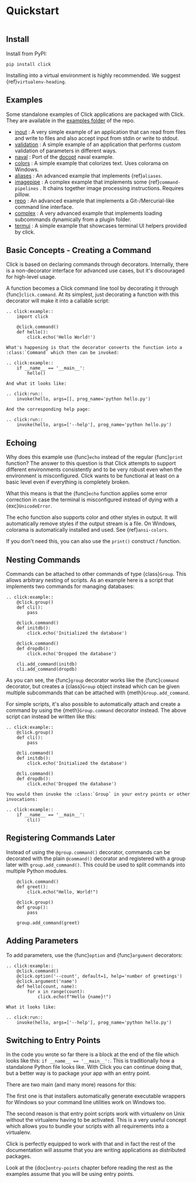 # Quickstart

```{currentmodule} click
```

## Install

Install from PyPI:

```console
pip install click
```

Installing into a virtual environment is highly recommended. We suggest {ref}`virtualenv-heading`.

## Examples

Some standalone examples of Click applications are packaged with Click. They are available in the
[examples folder](https://github.com/pallets/click/tree/main/examples) of the repo.

- [inout](https://github.com/pallets/click/tree/main/examples/inout) : A very simple example of an application that can
  read from files and write to files and also accept input from stdin or write to stdout.
- [validation](https://github.com/pallets/click/tree/main/examples/validation) : A simple example of an application that
  performs custom validation of parameters in different ways.
- [naval](https://github.com/pallets/click/tree/main/examples/naval) : Port of the [docopt](http://docopt.org/) naval
  example.
- [colors](https://github.com/pallets/click/tree/main/examples/colors) : A simple example that colorizes text. Uses
  colorama on Windows.
- [aliases](https://github.com/pallets/click/tree/main/examples/aliases) : An advanced example that implements
  {ref}`aliases`.
- [imagepipe](https://github.com/pallets/click/tree/main/examples/imagepipe) : A complex example that implements some
  {ref}`command-pipelines` . It chains together image processing instructions. Requires pillow.
- [repo](https://github.com/pallets/click/tree/main/examples/repo) : An advanced example that implements a
  Git-/Mercurial-like command line interface.
- [complex](https://github.com/pallets/click/tree/main/examples/complex) : A very advanced example that implements
  loading subcommands dynamically from a plugin folder.
- [termui](https://github.com/pallets/click/tree/main/examples/termui) : A simple example that showcases terminal UI
  helpers provided by click.

## Basic Concepts - Creating a Command

Click is based on declaring commands through decorators. Internally, there is a non-decorator interface for advanced use
cases, but it's discouraged for high-level usage.

A function becomes a Click command line tool by decorating it through {func}`click.command`. At its simplest, just
decorating a function with this decorator will make it into a callable script:


```{eval-rst}
.. click:example::
    import click

    @click.command()
    def hello():
        click.echo('Hello World!')

What's happening is that the decorator converts the function into a :class:`Command` which then can be invoked:

.. click:example::
    if __name__ == '__main__':
        hello()

And what it looks like:

.. click:run::
    invoke(hello, args=[], prog_name='python hello.py')

And the corresponding help page:

.. click:run::
    invoke(hello, args=['--help'], prog_name='python hello.py')
```

## Echoing

Why does this example use {func}`echo` instead of the regular {func}`print` function? The answer to this question is
that Click attempts to support different environments consistently and to be very robust even when the environment is
misconfigured. Click wants to be functional at least on a basic level even if everything is completely broken.

What this means is that the {func}`echo` function applies some error correction in case the terminal is misconfigured
instead of dying with a {exc}`UnicodeError`.

The echo function also supports color and other styles in output. It will automatically remove styles if the output
stream is a file. On Windows, colorama is automatically installed and used. See {ref}`ansi-colors`.

If you don't need this, you can also use the `print()` construct / function.

## Nesting Commands

Commands can be attached to other commands of type {class}`Group`. This allows arbitrary nesting of scripts. As an
example here is a script that implements two commands for managing databases:

```{eval-rst}
.. click:example::
    @click.group()
    def cli():
        pass

    @click.command()
    def initdb():
        click.echo('Initialized the database')

    @click.command()
    def dropdb():
        click.echo('Dropped the database')

    cli.add_command(initdb)
    cli.add_command(dropdb)
```

As you can see, the {func}`group` decorator works like the {func}`command` decorator, but creates a {class}`Group`
object instead which can be given multiple subcommands that can be attached with {meth}`Group.add_command`.

For simple scripts, it's also possible to automatically attach and create a command by using the {meth}`Group.command`
decorator instead. The above script can instead be written like this:

```{eval-rst}
.. click:example::
    @click.group()
    def cli():
        pass

    @cli.command()
    def initdb():
        click.echo('Initialized the database')

    @cli.command()
    def dropdb():
        click.echo('Dropped the database')

You would then invoke the :class:`Group` in your entry points or other invocations:

.. click:example::
    if __name__ == '__main__':
        cli()
```

## Registering Commands Later

Instead of using the `@group.command()` decorator, commands can be decorated with the plain `@command()` decorator
and registered with a group later with `group.add_command()`. This could be used to split commands into multiple Python
modules.

```{code-block} python
    @click.command()
    def greet():
        click.echo("Hello, World!")
```

```{code-block} python
    @click.group()
    def group():
        pass

    group.add_command(greet)
```

## Adding Parameters

To add parameters, use the {func}`option` and {func}`argument` decorators:

```{eval-rst}
.. click:example::
    @click.command()
    @click.option('--count', default=1, help='number of greetings')
    @click.argument('name')
    def hello(count, name):
        for x in range(count):
            click.echo(f"Hello {name}!")

What it looks like:

.. click:run::
    invoke(hello, args=['--help'], prog_name='python hello.py')
```

## Switching to Entry Points

In the code you wrote so far there is a block at the end of the file which looks like this:
`if __name__ == '__main__':`. This is traditionally how a standalone Python file looks like. With Click you can continue
doing that, but a better way is to package your app with an entry point.

There are two main (and many more) reasons for this:

The first one is that installers automatically generate executable wrappers for Windows so your command line utilities
work on Windows too.

The second reason is that entry point scripts work with virtualenv on Unix without the virtualenv having to be
activated. This is a very useful concept which allows you to bundle your scripts with all requirements into a
virtualenv.

Click is perfectly equipped to work with that and in fact the rest of the documentation will assume that you are writing
applications as distributed packages.

Look at the {doc}`entry-points` chapter before reading the rest as the examples assume that you will be using entry
points.